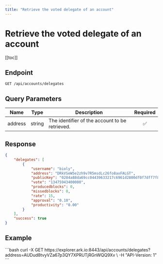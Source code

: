 ```yaml
---
title: "Retrieve the voted delegate of an account"
---
```


# Retrieve the voted delegate of an account

[[toc]]

## Endpoint

```
GET /api/accounts/delegates
```

## Query Parameters

| Name    | Type   | Description                                    | Required           |
|---------|:------:|------------------------------------------------|:------------------:|
| address | string | The identifier of the account to be retrieved. | :white_check_mark: |

## Response

```json
{
    "delegates": [
        {
            "username": "bioly",
            "address": "DRkVSeW5e2zh9v7R5msdLc26fo8axFALGT",
            "publicKey": "0284a88da69cc04439633217c6961d2800df0f7dff7f85b9803848ee02d0743f1d",
            "vote": "13475943400000",
            "producedblocks": 0,
            "missedblocks": 0,
            "rate": 15,
            "approval": "0.10",
            "productivity": "0.00"
        }
    ],
    "success": true
}
```

## Example

<request-example>
```bash
curl -X GET https://explorer.ark.io:8443/api/accounts/delegates?address=AUDud8tvyVZa67p3QY7XPRUTjRGnWQQ9Xv \
  -H "API-Version: 1"
```
</request-example>

